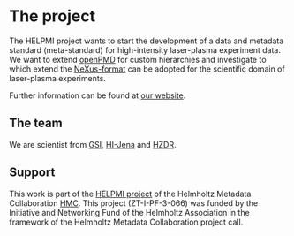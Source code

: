 # The project
The HELPMI project wants to start the development of a data and metadata standard (meta-standard) for high-intensity laser-plasma experiment data.
We want to extend [openPMD](https://github.com/openPMD) for custom hierarchies and investigate to which extend the [NeXus-format](https://github.com/nexpy/nexusformat) can be adopted for the scientific domain of laser-plasma experiments.

Further information can be found at [our website](www.laser-plasma-metadata.org).

## The team
We are scientist from [GSI](www.gsi.de), [HI-Jena](https://www.hi-jena.de) and [HZDR](www.hzdr.de).

## Support
This work is part of the [HELPMI project](https://helmholtz-metadaten.de/en/inf-projects/helpmi-helmholtz-laser-plasma-metadata-initiative) of the Helmholtz Metadata Collaboration [HMC](https://helmholtz-metadaten.de/en). This project (ZT-I-PF-3-066) was funded by the Initiative and Networking Fund of the Helmholtz Association in the framework of the Helmholtz Metadata Collaboration project call.
